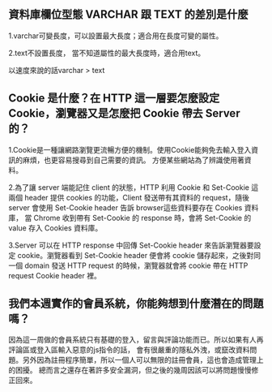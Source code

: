 ## 資料庫欄位型態 VARCHAR 跟 TEXT 的差別是什麼

 1.varchar可變長度，可以設置最大長度；適合用在長度可變的屬性。

 2.text不設置長度， 當不知道屬性的最大長度時，適合用text。

  以速度來說的話varchar > text


## Cookie 是什麼？在 HTTP 這一層要怎麼設定 Cookie，瀏覽器又是怎麼把 Cookie 帶去 Server 的？

1.Cookie是一種讓網路瀏覽更流暢方便的機制。使用Cookie能夠免去輸入登入資訊的麻煩，也更容易搜尋到自己需要的資訊。
方便某些網站為了辨識使用著資料。

2.為了讓 server 端能記住 client 的狀態，HTTP 利用 Cookie 和 Set-Cookie 這兩個 header 提供 cookies 的功能，Client 
發送帶有其資料的 request，隨後 server 會使用 Set-Cookie header 告訴 browser這些資料要存在 Cookies 資料庫，
當 Chrome 收到帶有 Set-Cookie 的 response 時，會將 Set-Cookie 的 value 存入 Cookies 資料庫。


3.Server 可以在 HTTP response 中回傳 Set-Cookie header 來告訴瀏覽器要設定 cookie。瀏覽器看到 Set-Cookie header 
便會將 cookie 儲存起來，之後對同一個 domain 發送 HTTP request 的時候，瀏覽器就會將 cookie 帶在 HTTP request 
Cookie header 裡。


## 我們本週實作的會員系統，你能夠想到什麼潛在的問題嗎？

因為這一周做的會員系統只有基礎的登入，留言與評論功能而已。所以如果有人再評論區或登入區輸入惡意的js指令的話，
會有很嚴重的隱私外洩，或竄改資料問題。另外因為註冊程序簡單，所以一個人可以無限的註冊會員，這也會造成管理上的困擾。
總而言之還存在著許多安全漏洞，但之後的幾周因該可以將問題慢慢修正回來。




